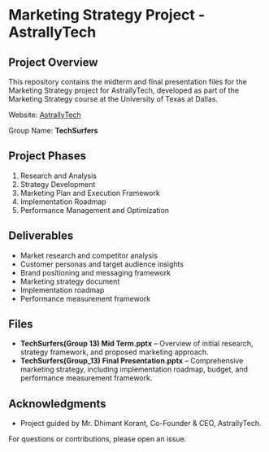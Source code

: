 # Marketing Strategy Project - AstrallyTech

## Project Overview

This repository contains the midterm and final presentation files for the Marketing Strategy project for AstrallyTech, developed as part of the Marketing Strategy course at the University of Texas at Dallas.

Website: [AstrallyTech](https://www.astrallytech.com)

Group Name: **TechSurfers**

## Project Phases

1. Research and Analysis
2. Strategy Development
3. Marketing Plan and Execution Framework
4. Implementation Roadmap
5. Performance Management and Optimization

## Deliverables

* Market research and competitor analysis
* Customer personas and target audience insights
* Brand positioning and messaging framework
* Marketing strategy document
* Implementation roadmap
* Performance measurement framework

## Files

* **TechSurfers(Group 13) Mid Term.pptx** – Overview of initial research, strategy framework, and proposed marketing approach.
* **TechSurfers(Group_13) Final Presentation.pptx** – Comprehensive marketing strategy, including implementation roadmap, budget, and performance measurement framework.

## Acknowledgments

* Project guided by Mr. Dhimant Korant, Co-Founder & CEO, AstrallyTech.

For questions or contributions, please open an issue.
